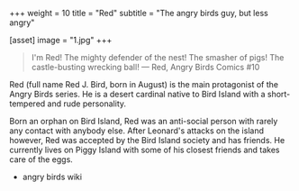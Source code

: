 +++
weight = 10
title = "Red"
subtitle = "The angry birds guy, but less angry"

[asset]
  image = "1.jpg"
+++
> I'm Red! The mighty defender of the nest! The smasher of pigs! The castle-busting wrecking ball!
— Red, Angry Birds Comics #10

Red (full name Red J. Bird, born in August) is the main protagonist of the Angry Birds series. He is a desert cardinal native to Bird Island with a short-tempered and rude personality.

Born an orphan on Bird Island, Red was an anti-social person with rarely any contact with anybody else. After Leonard's attacks on the island however, Red was accepted by the Bird Island society and has friends. He currently lives on Piggy Island with some of his closest friends and takes care of the eggs.

- angry birds wiki